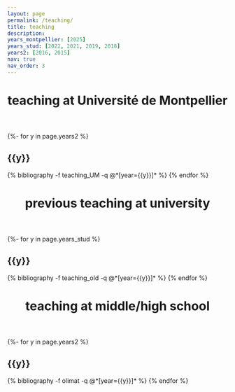 ```yaml
---
layout: page
permalink: /teaching/
title: teaching
description: 
years_montpellier: [2025]
years_stud: [2022, 2021, 2019, 2018]
years2: [2016, 2015]
nav: true
nav_order: 3
---
```


<!-- _pages/teaching.md -->

  <div class="publications">
  <header class="post-header">
    <h1 class="post-title">teaching at Universit&#233; de Montpellier</h1>
  </header>

  <article>

{%- for y in page.years2 %}
  <h2 class="year">{{y}}</h2>
  {% bibliography -f teaching_UM -q @*[year={{y}}]* %}
{% endfor %}
  </article>
  
  </div>  
  
<div class="publications">
  <header class="post-header">
    <h1 class="post-title">previous teaching at university</h1>
  </header>

  <article>

{%- for y in page.years_stud %}
  <h2 class="year">{{y}}</h2>
  {% bibliography -f teaching_old -q @*[year={{y}}]* %}
{% endfor %}
  </article>
  
  </div>
  
  <div class="publications">
  <header class="post-header">
    <h1 class="post-title">teaching at middle/high school</h1>
  </header>

  <article>

{%- for y in page.years2 %}
  <h2 class="year">{{y}}</h2>
  {% bibliography -f olimat -q @*[year={{y}}]* %}
{% endfor %}
  </article>
  
  </div>
